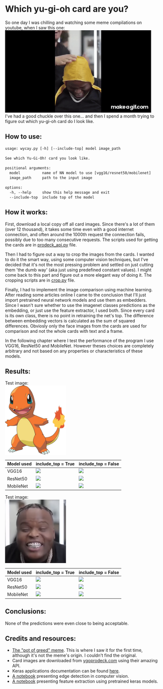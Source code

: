 # Which yu-gi-oh card are you?
So one day I was chilling and watching some meme compilations on youtube, when I saw this one:  
![](images/pot-of-greed.gif)  
I've had a good chuckle over this one... and then I spend a month trying to figure out which yu-gi-oh card do I look like.

## How to use:
```
usage: wycay.py [-h] [--include-top] model image_path

See which Yu-Gi-Oh! card you look like.

positional arguments:
  model          name of NN model to use [vgg16/resnet50/mobilenet]
  image_path     path to the input image

options:
  -h, --help     show this help message and exit
  --include-top  include top of the model
```

## How it works:
First, download a local copy off all card images. Since there's a lot of them (over 12 thousand), it takes some time even with a good internet connection, and often around the 1000th request the connection fails, possibly due to too many consecutive requests. The scripts used for getting the cards are in [prodeck_api.py](prodeck_api.py) file.  
  
Then I had to figure out a way to crop the images from the cards. I wanted to do it the smart way, using some computer vision techniques, but I've decided that it's not the most pressing problem and settled on just cutting them 'the dumb way' (aka just using predefined constant values). I might come back to this part and figure out a more elegant way of doing it. The cropping scripts are in [crop.py](crop.py) file.

Finally, I had to implement the image comparison using machine learning. After reading some articles online I came to the conclusion that I'll just import pretrained neural network models and use them as embedders. Since I wasn't sure whether to use the imagenet classes predictions as the embedding, or just use the feature extractor, I used both. Since every card is its own class, there is no point in retraining the net's top. The difference between embedding vectors is calculated as the sum of squared differences. Obviosly only the face images from the cards are used for comparison and not the whole cards with text and a frame.

In the following chapter where I test the performance of the program I use VGG16, ResNet50 and MobileNet. However theses choices are completely arbitrary and not based on any properties or characteristics of these models.

## Results:
Test image:  
<img src="images/charmander.jpg" width="200"/>  

| Model used    | include_top = True                                                                | include_top = False                                                               |
|---------------|-----------------------------------------------------------------------------------|-----------------------------------------------------------------------------------|
| VGG16         | <img src="https://images.ygoprodeck.com/images/cards/.jpg" width="200"/>  | <img src="https://images.ygoprodeck.com/images/cards/.jpg" width="200"/>  |
| ResNet50      | <img src="https://images.ygoprodeck.com/images/cards/.jpg" width="200"/>  | <img src="https://images.ygoprodeck.com/images/cards/.jpg" width="200"/>  |
| MobileNet     | <img src="https://images.ygoprodeck.com/images/cards/.jpg" width="200"/>  | <img src="https://images.ygoprodeck.com/images/cards/.jpg" width="200"/>  |

Test image:  
<img src="images/a-fresh-cut.png" width="200"/>  

| Model used    | include_top = True                                                                | include_top = False                                                               |
|---------------|-----------------------------------------------------------------------------------|-----------------------------------------------------------------------------------|
| VGG16         | <img src="https://images.ygoprodeck.com/images/cards/.jpg" width="200"/>  | <img src="https://images.ygoprodeck.com/images/cards/.jpg" width="200"/>  |
| ResNet50      | <img src="https://images.ygoprodeck.com/images/cards/.jpg" width="200"/>  | <img src="https://images.ygoprodeck.com/images/cards/.jpg" width="200"/>  |
| MobileNet     | <img src="https://images.ygoprodeck.com/images/cards/.jpg" width="200"/>  | <img src="https://images.ygoprodeck.com/images/cards/.jpg" width="200"/>   |

## Conclusions:
None of the predictions were even close to being acceptable.

## Credits and resources:
- [The "pot of greed" meme](https://youtu.be/4guF2x-mzBI?t=247). This is where I saw it for the first time, although it's not the meme's origin. I couldn't find the original.
- Card images are downloaded from [ygoprodeck.com](https://db.ygoprodeck.com/api-guide/) using their amazing API.
- Keras applications documentation can be found [here](https://www.tensorflow.org/api_docs/python/tf/keras/applications/).
- [A notebook](https://github.com/cloudxlab/opencv-intro/blob/master/6_edge_detection.ipynb) presenting edge detection in computer vision.
- [A notebook](https://gitlab.com/AmosHung/keras-pretrained-feature-extraction/-/blob/master/KerasPretrained.ipynb) presenting feature extraction using pretrained keras models.